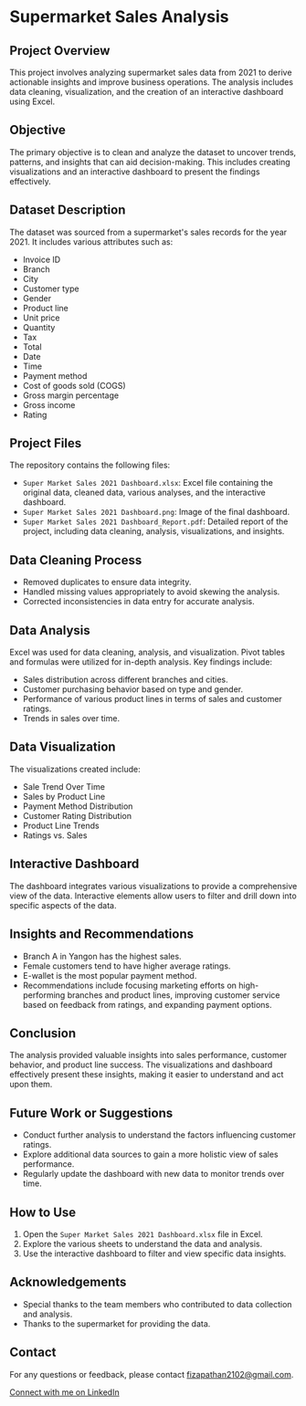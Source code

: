 # Supermarket Sales Analysis

## Project Overview
This project involves analyzing supermarket sales data from 2021 to derive actionable insights and improve business operations. The analysis includes data cleaning, visualization, and the creation of an interactive dashboard using Excel.

## Objective
The primary objective is to clean and analyze the dataset to uncover trends, patterns, and insights that can aid decision-making. This includes creating visualizations and an interactive dashboard to present the findings effectively.

## Dataset Description
The dataset was sourced from a supermarket's sales records for the year 2021. It includes various attributes such as:
- Invoice ID
- Branch
- City
- Customer type
- Gender
- Product line
- Unit price
- Quantity
- Tax
- Total
- Date
- Time
- Payment method
- Cost of goods sold (COGS)
- Gross margin percentage
- Gross income
- Rating

## Project Files
The repository contains the following files:
- `Super Market Sales 2021 Dashboard.xlsx`: Excel file containing the original data, cleaned data, various analyses, and the interactive dashboard.
- `Super Market Sales 2021 Dashboard.png`: Image of the final dashboard.
- `Super Market Sales 2021 Dashboard_Report.pdf`: Detailed report of the project, including data cleaning, analysis, visualizations, and insights.

## Data Cleaning Process
- Removed duplicates to ensure data integrity.
- Handled missing values appropriately to avoid skewing the analysis.
- Corrected inconsistencies in data entry for accurate analysis.

## Data Analysis
Excel was used for data cleaning, analysis, and visualization. Pivot tables and formulas were utilized for in-depth analysis. Key findings include:
- Sales distribution across different branches and cities.
- Customer purchasing behavior based on type and gender.
- Performance of various product lines in terms of sales and customer ratings.
- Trends in sales over time.

## Data Visualization
The visualizations created include:
- Sale Trend Over Time
- Sales by Product Line
- Payment Method Distribution
- Customer Rating Distribution
- Product Line Trends
- Ratings vs. Sales

## Interactive Dashboard
The dashboard integrates various visualizations to provide a comprehensive view of the data. Interactive elements allow users to filter and drill down into specific aspects of the data.

## Insights and Recommendations
- Branch A in Yangon has the highest sales.
- Female customers tend to have higher average ratings.
- E-wallet is the most popular payment method.
- Recommendations include focusing marketing efforts on high-performing branches and product lines, improving customer service based on feedback from ratings, and expanding payment options.

## Conclusion
The analysis provided valuable insights into sales performance, customer behavior, and product line success. The visualizations and dashboard effectively present these insights, making it easier to understand and act upon them.

## Future Work or Suggestions
- Conduct further analysis to understand the factors influencing customer ratings.
- Explore additional data sources to gain a more holistic view of sales performance.
- Regularly update the dashboard with new data to monitor trends over time.

## How to Use
1. Open the `Super Market Sales 2021 Dashboard.xlsx` file in Excel.
2. Explore the various sheets to understand the data and analysis.
3. Use the interactive dashboard to filter and view specific data insights.

## Acknowledgements
- Special thanks to the team members who contributed to data collection and analysis.
- Thanks to the supermarket for providing the data.

## Contact
For any questions or feedback, please contact [fizapathan2102@gmail.com](mailto:fizapathan2102@gmail.com).

[Connect with me on LinkedIn](https://www.linkedin.com/in/fizapathan/)

